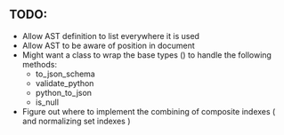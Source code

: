 ## TODO:
- Allow AST definition to list everywhere it is used
- Allow AST to be aware of position in document
- Might want a class to wrap the base types () to handle the following methods:
  - to_json_schema
  - validate_python
  - python_to_json
  - is_null
- Figure out where to implement the combining of composite indexes ( and normalizing set indexes )